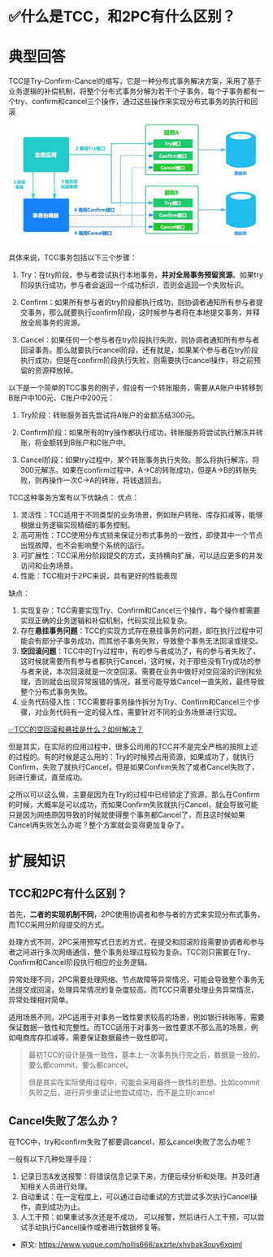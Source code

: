 # ✅什么是TCC，和2PC有什么区别？
<!--page header-->

<a name="CJPUt"></a>
# 典型回答

TCC是Try-Confirm-Cancel的缩写，它是一种分布式事务解决方案，采用了基于业务逻辑的补偿机制，将整个分布式事务分解为若干个子事务，每个子事务都有一个try、confirm和cancel三个操作，通过这些操作来实现分布式事务的执行和回滚
![](./img/nI58wAdt83F1pGxB/1676882484053-9341d4bb-0cf8-493d-bfe8-f56530807454-165396.jpeg)

具体来说，TCC事务包括以下三个步骤：

1. Try：在try阶段，参与者尝试执行本地事务，**并对全局事务预留资源**。如果try阶段执行成功，参与者会返回一个成功标识，否则会返回一个失败标识。

2. Confirm：如果所有参与者的try阶段都执行成功，则协调者通知所有参与者提交事务，那么就要执行confirm阶段，这时候参与者将在本地提交事务，并释放全局事务的资源。

3. Cancel：如果任何一个参与者在try阶段执行失败，则协调者通知所有参与者回滚事务。那么就要执行cancel阶段，还有就是，如果某个参与者在try阶段执行成功，但是在confirm阶段执行失败，则需要执行cancel操作，将之前预留的资源释放掉。

以下是一个简单的TCC事务的例子，假设有一个转账服务，需要从A账户中转移到B账户中100元、C账户中200元：

1. Try阶段：转账服务首先尝试将A账户的金额冻结300元。

2. Confirm阶段：如果所有的try操作都执行成功，转账服务将尝试执行解冻并转账，将金额转到B账户和C账户中。

3. Cancel阶段：如果try过程中，某个转账事务执行失败。那么将执行解冻，将300元解冻。如果在confirm过程中，A->C的转账成功，但是A->B的转账失败，则再操作一次C->A的转账，将钱退回去。

TCC这种事务方案有以下优缺点：
优点：

1. 灵活性：TCC适用于不同类型的业务场景，例如账户转账、库存扣减等，能够根据业务逻辑实现精细的事务控制。
2. 高可用性：TCC使用分布式锁来保证分布式事务的一致性，即使其中一个节点出现故障，也不会影响整个系统的运行。
3. 可扩展性：TCC采用分阶段提交的方式，支持横向扩展，可以适应更多的并发访问和业务场景。
4. 性能：TCC相对于2PC来说，具有更好的性能表现

缺点：

1. 实现复杂：TCC需要实现Try、Confirm和Cancel三个操作，每个操作都需要实现正确的业务逻辑和补偿机制，代码实现比较复杂。
2. 存在**悬挂事务问题**：TCC的实现方式存在悬挂事务的问题，即在执行过程中可能会有部分子事务成功，而其他子事务失败，导致整个事务无法回滚或提交。
3. **空回滚问题**：TCC中的Try过程中，有的参与者成功了，有的参与者失败了，这时候就需要所有参与者都执行Cancel，这时候，对于那些没有Try成功的参与者来说，本次回滚就是一次空回滚。需要在业务中做好对空回滚的识别和处理，否则就会出现异常报错的情况，甚至可能导致Cancel一直失败，最终导致整个分布式事务失败。
4. 业务代码侵入性：TCC需要将事务操作拆分为Try、Confirm和Cancel三个步骤，对业务代码有一定的侵入性，需要针对不同的业务场景进行实现。

[✅TCC的空回滚和悬挂是什么？如何解决？](https://www.yuque.com/hollis666/axzrte/cu01a1g1xxn2v52u?view=doc_embed)

但是其实，在实际的应用过程中，很多公司用的TCC并不是完全严格的按照上述的过程的。有的时候是这么用的：Try的时候预占用资源，如果成功了，就执行Confirm，失败了就执行Cancel，但是如果Confirm失败了或者Cancel失败了，则进行重试，直至成功。

之所以可以这么做，主要是因为在Try的过程中已经锁定了资源，那么在Confirm的时候，大概率是可以成功，而如果Confirm失败就执行Cancel，就会导致可能只是因为网络原因导致的时候就使得整个事务都Cancel了，而且这时候如果Cancel再失败怎么办呢？整个方案就会变得更加复杂了。

<a name="m7sMm"></a>
# 扩展知识

<a name="dNQXc"></a>
## TCC和2PC有什么区别？

首先，**二者的实现机制不同**，2PC使用协调者和参与者的方式来实现分布式事务，而TCC采用分阶段提交的方式。


处理方式不同，2PC采用预写式日志的方式，在提交和回滚阶段需要协调者和参与者之间进行多次网络通信，整个事务处理过程较为复杂。TCC则只需要在Try、Confirm和Cancel阶段执行相应的业务逻辑。

异常处理不同，2PC需要处理网络、节点故障等异常情况，可能会导致整个事务无法提交或回滚，处理异常情况的复杂度较高。而TCC只需要处理业务异常情况，异常处理相对简单。

适用场景不同，2PC适用于对事务一致性要求较高的场景，例如银行转账等，需要保证数据一致性和完整性。而TCC适用于对事务一致性要求不那么高的场景，例如电商库存扣减等，需要保证数据最终一致性即可。

> 最初TCC的设计是强一致性，基本上一次事务执行完之后，数据是一致的，要么都commit，要么都cancel。
> 
> 但是其实在实际使用过程中，可能会采用最终一致性的思想，比如commit失败之后，进行异步重试让他尝试成功，而不是立刻cancel


<a name="uRESs"></a>
## Cancel失败了怎么办？

在TCC中，try和confirm失败了都要调cancel，那么cancel失败了怎么办呢？

一般有以下几种处理手段：

1. 记录日志&发送报警：将错误信息记录下来，方便后续分析和处理。并及时通知相关人员进行处理。
2. 自动重试：在一定程度上，可以通过自动重试的方式尝试多次执行Cancel操作，直到成功为止。
3. 人工干预：如果重试多次还是不成功， 可以报警，然后进行人工干预，可以尝试手动执行Cancel操作或者进行数据修复等。




<!--page footer-->
- 原文: <https://www.yuque.com/hollis666/axzrte/xhvbak3ouy6xqiml>
